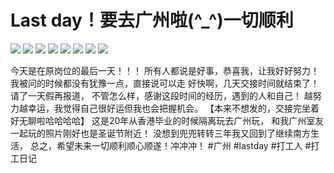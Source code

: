 # Last day！要去广州啦(^_^)一切顺利

![](img/97b789ba-a224-477d-a200-5621a97fb2b5.jpg)
![](img/b4462fc2-83e4-4dd8-a236-852eb5488242.jpg)
![](img/d541eaca-8dab-4bed-915b-929b929100e8.jpg)
![](img/7be44e43-815f-4506-bcb5-985070654c93.jpg)
![](img/b90cc312-2cca-4c71-99c7-8efadf73b6aa.jpg)
![](img/b0f54dff-c245-4973-948a-82c0530f21bf.jpg)
![](img/06c83c97-59cb-4018-a994-f58719f5ad94.jpg)
![](img/5080ac6f-c09b-4cac-8a36-1c8096f188f7.jpg)

今天是在原岗位的最后一天！！！
所有人都说是好事，恭喜我，让我好好努力！
我被问的时候都没有犹豫一点，直接说可以走
好快啊，几天交接时间就结束了！请了一天假再报道，
不管怎么样，感谢这段时间的经历，遇到的人和自己！
越努力越幸运，我觉得自己很好运但我也会把握机会。
【本来不想发的，交接完坐着好无聊啦哈哈哈哈】
这是20年从香港毕业的时候隔离玩去广州玩，
和我广州室友一起玩的照片刚好也是圣诞节附近！
没想到兜兜转转三年我又回到了继续南方生活，
总之，希望未来一切顺利顺心顺遂！冲冲冲！
#广州 #lastday #打工人 #打工日记